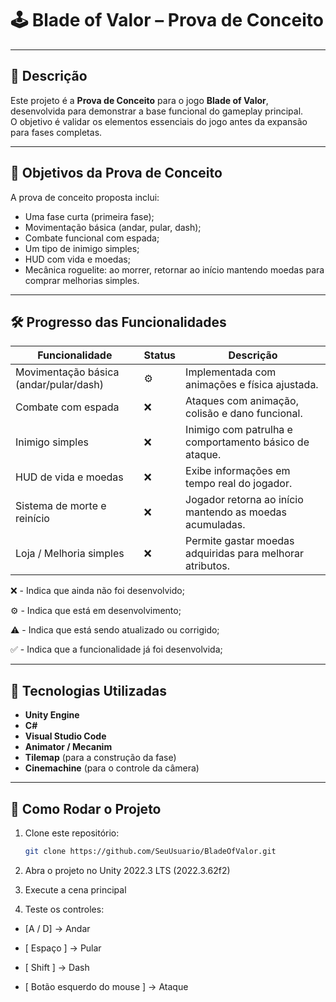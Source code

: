 # 🕹️ Blade of Valor – Prova de Conceito

---

## 📘 Descrição

Este projeto é a **Prova de Conceito** para o jogo **Blade of Valor**, desenvolvida para demonstrar a base funcional do gameplay principal.  
O objetivo é validar os elementos essenciais do jogo antes da expansão para fases completas.

---

## 🎯 Objetivos da Prova de Conceito

A prova de conceito proposta inclui:

- Uma fase curta (primeira fase);
- Movimentação básica (andar, pular, dash);
- Combate funcional com espada;
- Um tipo de inimigo simples;
- HUD com vida e moedas;
- Mecânica roguelite: ao morrer, retornar ao início mantendo moedas para comprar melhorias simples.

---

## 🛠️ Progresso das Funcionalidades

| Funcionalidade                         | Status | Descrição                                                 |
| -------------------------------------- | ------ | --------------------------------------------------------- |
| Movimentação básica (andar/pular/dash) | ⚙️     | Implementada com animações e física ajustada.             |
| Combate com espada                     | ❌     | Ataques com animação, colisão e dano funcional.           |
| Inimigo simples                        | ❌     | Inimigo com patrulha e comportamento básico de ataque.    |
| HUD de vida e moedas                   | ❌     | Exibe informações em tempo real do jogador.               |
| Sistema de morte e reinício            | ❌     | Jogador retorna ao início mantendo as moedas acumuladas.  |
| Loja / Melhoria simples                | ❌     | Permite gastar moedas adquiridas para melhorar atributos. |

❌ - Indica que ainda não foi desenvolvido;

⚙️ - Indica que está em desenvolvimento;

⚠️ - Indica que está sendo atualizado ou corrigido;

✅ - Indica que a funcionalidade já foi desenvolvida;

---

## 🧩 Tecnologias Utilizadas

- **Unity Engine**
- **C#**
- **Visual Studio Code**
- **Animator / Mecanim**
- **Tilemap** (para a construção da fase)
- **Cinemachine** (para o controle da câmera)

---

## 💾 Como Rodar o Projeto

1. Clone este repositório:

   ```bash
   git clone https://github.com/SeuUsuario/BladeOfValor.git

   ```

2. Abra o projeto no Unity 2022.3 LTS (2022.3.62f2)

3. Execute a cena principal

4. Teste os controles:

- [A / D] → Andar

- [ Espaço ] → Pular

- [ Shift ] → Dash

- [ Botão esquerdo do mouse ] → Ataque
